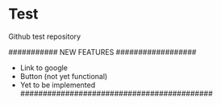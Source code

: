 # Test
Github test repository

########### NEW FEATURES ##################

- Link to google 
- Button (not yet functional)
- Yet to be implemented
###########################################
